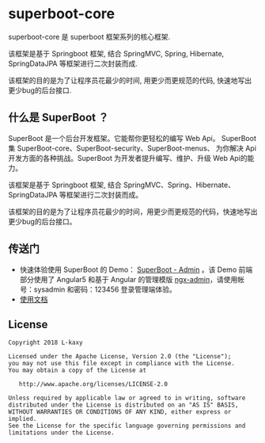 # superboot-core
superboot-core 是 superboot 框架系列的核心框架.

该框架是基于 Springboot 框架, 结合 SpringMVC, Spring, Hibernate, SpringDataJPA 等框架进行二次封装而成.

该框架的目的是为了让程序员花最少的时间, 用更少而更规范的代码, 快速地写出更少bug的后台接口.

## 什么是 SuperBoot ？
SuperBoot 是一个后台开发框架。它能帮你更轻松的编写 Web Api。 SuperBoot 集 SuperBoot-core、SuperBoot-security、SuperBoot-menus、 为你解决 Api 开发方面的各种挑战。SuperBoot 为开发者提升编写、维护、升级 Web Api的能力。

该框架是基于 Springboot 框架, 结合 SpringMVC、Spring、Hibernate、SpringDataJPA 等框架进行二次封装而成。

该框架的目的是为了让程序员花最少的时间，用更少而更规范的代码，快速地写出更少bug的后台接口。

## 传送门
- 快速体验使用 SuperBoot 的 Demo： [SuperBoot - Admin](https://www.l-kaxy.cn/static/superboot/#/login) 。该 Demo 前端部分使用了 Angular5 和基于 Angular 的管理模版 [ngx-admin](https://github.com/akveo/ngx-admin)，请使用帐号：sysadmin 和密码：123456 登录管理端体验。
- [使用文档](https://github.com/L-kaxy/superboot-core/wiki)

## License
```
Copyright 2018 L-kaxy

Licensed under the Apache License, Version 2.0 (the "License");
you may not use this file except in compliance with the License.
You may obtain a copy of the License at

   http://www.apache.org/licenses/LICENSE-2.0

Unless required by applicable law or agreed to in writing, software
distributed under the License is distributed on an "AS IS" BASIS,
WITHOUT WARRANTIES OR CONDITIONS OF ANY KIND, either express or implied.
See the License for the specific language governing permissions and
limitations under the License.
```
